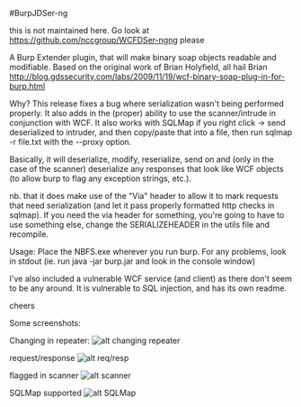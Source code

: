 #BurpJDSer-ng


this is not maintained here. Go look at https://github.com/nccgroup/WCFDSer-ngng please


A Burp Extender plugin, that will make binary soap objects readable and modifiable. Based on the original work of Brian Holyfield, all hail Brian http://blog.gdssecurity.com/labs/2009/11/19/wcf-binary-soap-plug-in-for-burp.html

Why? This release fixes a bug where serialization wasn't being performed properly. It also adds in the (proper) ability to use the scanner/intrude in conjunction with WCF. It also works with SQLMap if you right click -> send deserialized to intruder, and then copy/paste that into a file, then run sqlmap -r file.txt with the --proxy option. 

Basically, it will deserialize, modify, reserialize, send on and (only in the case of the scanner) deserialize any responses that look like WCF objects (to allow burp to flag any exception strings, etc.).

nb. that it does make use of the "Via" header to allow it to mark requests that need serialization (and let it pass properly formatted http checks in sqlmap). If you need the via header for something, you're going to have to use something else, change the SERIALIZEHEADER in the utils file and recompile.

Usage:
	Place the NBFS.exe wherever you run burp.
	For any problems, look in stdout (ie. run java -jar burp.jar and look in the console window)


I've also included a vulnerable WCF service (and client) as there don't seem to be any around. It is vulnerable to SQL injection, and has its own readme. 
	
cheers


Some screenshots:

Changing in repeater:
![alt changing repeater](http://i.imgur.com/Udwd9mk.png)


request/response
![alt req/resp](http://i.imgur.com/ZQa4D6o.png)

flagged in scanner
![alt scanner](http://i.imgur.com/aokg1Gy.png)

SQLMap supported
![alt SQLMap](http://i.imgur.com/5gqSAz5.png)
